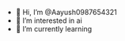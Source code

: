 - 👋 Hi, I’m @Aayush0987654321
- 👀 I’m interested in ai
- 🌱 I’m currently learning 

<!---
Aayush0987654321/Aayush0987654321 is a ✨ special ✨ repository because its `README.md` (this file) appears on your GitHub profile.
You can click the Preview link to take a look at your changes.
--->
